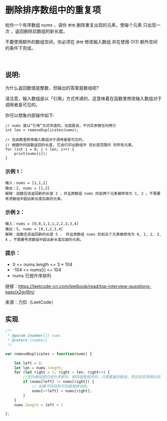 # 删除排序数组中的重复项

给你一个有序数组 nums ，请你 `原地` 删除重复出现的元素，使每个元素 只出现一次 ，返回删除后数组的新长度。

不要使用额外的数组空间，你必须在 `原地` 修改输入数组 并在使用 O(1) 额外空间的条件下完成。

 

## 说明:

为什么返回数值是整数，但输出的答案是数组呢?

请注意，输入数组是以「引用」方式传递的，这意味着在函数里修改输入数组对于调用者是可见的。

你可以想象内部操作如下:

```
// nums 是以“引用”方式传递的。也就是说，不对实参做任何拷贝
int len = removeDuplicates(nums);

// 在函数里修改输入数组对于调用者是可见的。
// 根据你的函数返回的长度, 它会打印出数组中 该长度范围内 的所有元素。
for (int i = 0; i < len; i++) {
    print(nums[i]);
}
```

### 示例 1：

```
输入：nums = [1,1,2]
输出：2, nums = [1,2]
解释：函数应该返回新的长度 2 ，并且原数组 nums 的前两个元素被修改为 1, 2 。不需要考虑数组中超出新长度后面的元素。
```

### 示例 2：

```
输入：nums = [0,0,1,1,1,2,2,3,3,4]
输出：5, nums = [0,1,2,3,4]
解释：函数应该返回新的长度 5 ， 并且原数组 nums 的前五个元素被修改为 0, 1, 2, 3, 4 。不需要考虑数组中超出新长度后面的元素。
```

### 提示：

* 0 <= nums.length <= 3 * 104
* -104 <= nums[i] <= 104
* nums 已按升序排列

链接：https://leetcode-cn.com/leetbook/read/top-interview-questions-easy/x2gy9m/

来源：力扣（LeetCode）

## 实现

```JavaScript
/**
 * @param {number[]} nums
 * @return {number}
 */

var removeDuplicates = function(nums) {
    
    let left = 0;
    let len = nums.length;
    for (let right = 1; right < len; right++) {
        //因为数组是已按升序排列，相同值是相邻的，只需要遍历数组，然后前后两两比较
        if (nums[left] != nums[right]) {
            // 如果不同则将不同值替换当前。
            nums[++left] = nums[right];
        }
    }
    nums.length = left + 1

};
```
